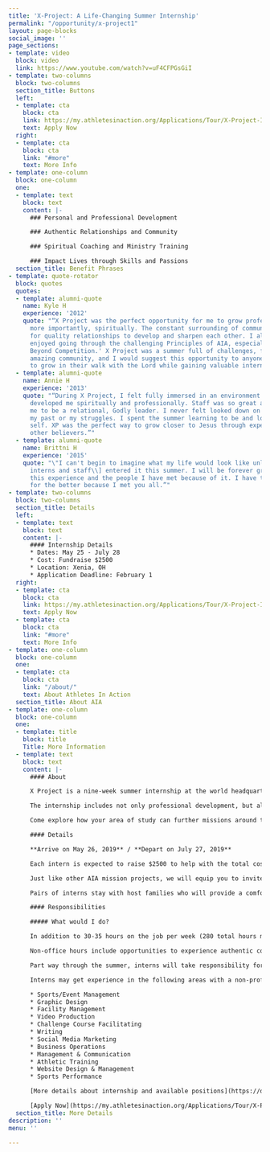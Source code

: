 ```yaml
---
title: 'X-Project: A Life-Changing Summer Internship'
permalink: "/opportunity/x-project1"
layout: page-blocks
social_image: ''
page_sections:
- template: video
  block: video
  link: https://www.youtube.com/watch?v=uF4CFPGsGiI
- template: two-columns
  block: two-columns
  section_title: Buttons
  left:
  - template: cta
    block: cta
    link: https://my.athletesinaction.org/Applications/Tour/X-Project-Internship/default.aspx
    text: Apply Now
  right:
  - template: cta
    block: cta
    link: "#more"
    text: More Info
- template: one-column
  block: one-column
  one:
  - template: text
    block: text
    content: |-
      ### Personal and Professional Development

      ### Authentic Relationships and Community

      ### Spiritual Coaching and Ministry Training

      ### Impact Lives through Skills and Passions
  section_title: Benefit Phrases
- template: quote-rotator
  block: quotes
  quotes:
  - template: alumni-quote
    name: Kyle H
    experience: '2012'
    quote: "“X Project was the perfect opportunity for me to grow professionally and,
      more importantly, spiritually. The constant surrounding of community allows
      for quality relationships to develop and sharpen each other. I also thoroughly
      enjoyed going through the challenging Principles of AIA, especially 'Victory
      Beyond Competition.' X Project was a summer full of challenges, fun times, and
      amazing community, and I would suggest this opportunity to anyone who is looking
      to grow in their walk with the Lord while gaining valuable internship experience.”"
  - template: alumni-quote
    name: Annie H
    experience: '2013'
    quote: "“During X Project, I felt fully immersed in an environment that really
      developed me spiritually and professionally. Staff was so great at empowering
      me to be a relational, Godly leader. I never felt looked down on or shamed for
      my past or my struggles. I spent the summer learning to be and love my authentic
      self. XP was the perfect way to grow closer to Jesus through experiences and
      other believers.”"
  - template: alumni-quote
    name: Brittni H
    experience: '2015'
    quote: "\"I can't begin to imagine what my life would look like unless \\[X Project
      interns and staff\\] entered it this summer. I will be forever grateful for
      this experience and the people I have met because of it. I have truly been changed
      for the better because I met you all.”"
- template: two-columns
  block: two-columns
  section_title: Details
  left:
  - template: text
    block: text
    content: |-
      #### Internship Details
      * Dates: May 25 - July 28
      * Cost: Fundraise $2500
      * Location: Xenia, OH
      * Application Deadline: February 1
  right:
  - template: cta
    block: cta
    link: https://my.athletesinaction.org/Applications/Tour/X-Project-Internship/default.aspx
    text: Apply Now
  - template: cta
    block: cta
    link: "#more"
    text: More Info
- template: one-column
  block: one-column
  one:
  - template: cta
    block: cta
    link: "/about/"
    text: About Athletes In Action
  section_title: About AIA
- template: one-column
  block: one-column
  one:
  - template: title
    block: title
    Title: More Information
  - template: text
    block: text
    content: |-
      #### About

      X Project is a nine-week summer internship at the world headquarters of Athletes in Action in Xenia, OH.

      The internship includes not only professional development, but also ministry skills training, personal spiritual coaching and opportunities to engage in authentic Christian community.

      Come explore how your area of study can further missions around the world through the platform of sport.

      #### Details

      **Arrive on May 26, 2019** / **Depart on July 27, 2019**

      Each intern is expected to raise $2500 to help with the total cost of X Project. Although you are not paid hourly, you will receive a weekly stipend towards gas and other expenses. Housing and most meals are provided.

      Just like other AIA mission projects, we will equip you to invite others to invest in you as you embrace this opportunity to grow professionally, spiritually and personally. Upon being selected for the project, we will provide a support-raising coach.

      Pairs of interns stay with host families who will provide a comfortable place to sleep, good food, and a “home away from home” for the summer.

      #### Responsibilities

      ##### What would I do?

      In addition to 30-35 hours on the job per week (280 total hours minimum), you come together with interns from other departments for personal and professional development, training in evangelism and leadership, bible study and discipleship. Additionally, most interns will have the opportunity to provide leadership for an athletic youth camp.

      Non-office hours include opportunities to experience authentic community including project dinners, social and evangelistic outings and other intentional, dynamic fellowship.

      Part way through the summer, interns will take responsibility for all aspects of X Project beyond the professional development.

      Interns may get experience in the following areas with a non-profit organization:

      * Sports/Event Management
      * Graphic Design
      * Facility Management
      * Video Production
      * Challenge Course Facilitating
      * Writing
      * Social Media Marketing
      * Business Operations
      * Management & Communication
      * Athletic Training
      * Website Design & Management
      * Sports Performance

      [More details about internship and available positions](https://docs.google.com/document/d/1tvRgbHa4e2aB9dO4TsBMwTZkQMo0qKq30eY08uMsZ1w/edit)

      [Apply Now](https://my.athletesinaction.org/Applications/Tour/X-Project-Internship/default.aspx)
  section_title: More Details
description: ''
menu: ''

---
```

